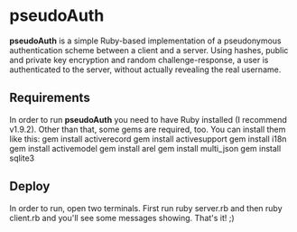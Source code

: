pseudoAuth
==========

**pseudoAuth** is a simple Ruby-based implementation of a pseudonymous authentication scheme between a client and a server. Using hashes, public and private key encryption and random challenge-response, a user is authenticated to the server, without actually revealing the real username.

Requirements
------------
In order to run **pseudoAuth** you need to have Ruby installed (I recommend v1.9.2). Other than that, some gems are required, too. You can install them like this:
    gem install activerecord
    gem install activesupport
    gem install i18n
    gem install activemodel
    gem install arel
    gem install multi_json
    gem install sqlite3

Deploy
------
In order to run, open two terminals. First run
    ruby server.rb
and then
    ruby client.rb
and you'll see some messages showing. That's it! ;)
